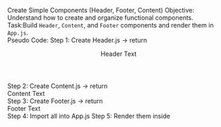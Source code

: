  Create Simple Components (Header, Footer, Content)
Objective: Understand how to create and organize functional components.  
Task:Build `Header`, `Content`, and `Footer` components and render them in `App.js`.  
Pseudo Code:
Step 1: Create Header.js → return <header>Header Text</header>
Step 2: Create Content.js → return <main>Content Text</main>
Step 3: Create Footer.js → return <footer>Footer Text</footer>
Step 4: Import all into App.js
Step 5: Render them inside <div>
